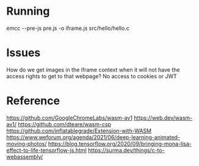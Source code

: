 # Running

emcc --pre-js pre.js -o iframe.js src/hello/hello.c

# Issues

How do we get images in the iframe context when it will not have the access rights to get to that webpage? No access to cookies or JWT

# Reference

https://github.com/GoogleChromeLabs/wasm-av1
https://web.dev/wasm-av1/
https://github.com/dteare/wasm-csp
https://github.com/inflatablegrade/Extension-with-WASM
https://www.weforum.org/agenda/2021/06/deep-learning-animated-moving-photos/
https://blog.tensorflow.org/2020/09/bringing-mona-lisa-effect-to-life-tensorflow-js.html
https://surma.dev/things/c-to-webassembly/